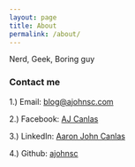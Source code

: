 ```yaml
---
layout: page
title: About
permalink: /about/
---
```


Nerd, Geek, Boring guy

### Contact me

1.) Email: [blog@ajohnsc.com](mailto:blog@ajohnsc.com)

2.) Facebook: [AJ Canlas](http://fb.com/ajohnsc)

3.) LinkedIn: [Aaron John Canlas](https://www.linkedin.com/in/aaron-john-canlas-3894ba104)

4.) Github: [ajohnsc](https://github.com/ajohnsc)
